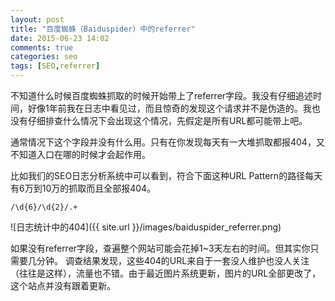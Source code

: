 ```yaml
---
layout: post
title: "百度蜘蛛（Baiduspider）中的referrer"
date: 2015-06-23 14:02
comments: true
categories: seo
tags: [SEO,referrer]
---
```


不知道什么时候百度蜘蛛抓取的时候开始带上了referrer字段。我没有仔细追述时间，好像1年前我在日志中看见过，而且惊奇的发现这个请求并不是伪造的。我也没有仔细排查什么情况下会出现这个情况，先假定是所有URL都可能带上吧。

通常情况下这个字段并没有什么用。只有在你发现每天有一大堆抓取都报404，又不知道入口在哪的时候才会起作用。

比如我们的SEO日志分析系统中可以看到，符合下面这种URL Pattern的路径每天有6万到10万的抓取而且全部报404。

```
/\d{6}/\d{2}/.+
```

![日志统计中的404]({{ site.url }}/images/baiduspider_referrer.png)

如果没有referrer字段，查遍整个网站可能会花掉1~3天左右的时间。但其实你只需要几分钟。
调查结果发现，这些404的URL来自于一套没人维护也没人关注（往往是这样），流量也不错。由于最近图片系统更新，图片的URL全部更改了，这个站点并没有跟着更新。